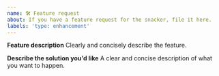 ```yaml
---
name: 🛠 Feature request
about: If you have a feature request for the snacker, file it here.
labels: 'type: enhancement'
---
```


**Feature description**
Clearly and concisely describe the feature.

**Describe the solution you'd like**
A clear and concise description of what you want to happen.
